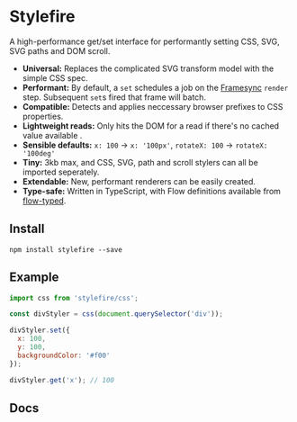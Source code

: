 # Stylefire

A high-performance get/set interface for performantly setting CSS, SVG, SVG paths and DOM scroll.

- **Universal:** Replaces the complicated SVG transform model with the simple CSS spec.
- **Performant:** By default, a `set` schedules a job on the [Framesync](https://github.com/popmotion/framesync) `render` step. Subsequent `set`s fired that frame will batch.
- **Compatible:** Detects and applies neccessary browser prefixes to CSS properties.
- **Lightweight reads:** Only hits the DOM for a read if there's no cached value available .
- **Sensible defaults:** `x: 100` -> `x: '100px'`, `rotateX: 100` -> `rotateX: '100deg'`
- **Tiny:** 3kb max, and CSS, SVG, path and scroll stylers can all be imported seperately.
- **Extendable:** New, performant renderers can be easily created.
- **Type-safe:** Written in TypeScript, with Flow definitions available from [flow-typed](https://github.com/flowtype/flow-typed).

## Install

```
npm install stylefire --save
```

## Example

```javascript
import css from 'stylefire/css';

const divStyler = css(document.querySelector('div'));

divStyler.set({
  x: 100,
  y: 100,
  backgroundColor: '#f00'
});

divStyler.get('x'); // 100
```

## Docs
